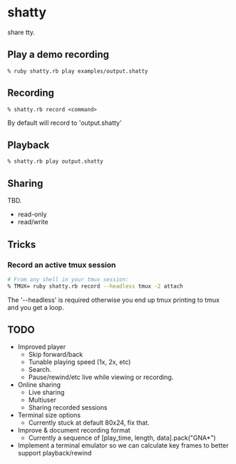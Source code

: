 # shatty

share tty.

## Play a demo recording

```
% ruby shatty.rb play examples/output.shatty
```

## Recording

```
% shatty.rb record <command>
```

By default will record to 'output.shatty'

## Playback

```
% shatty.rb play output.shatty
```

## Sharing

TBD.

* read-only
* read/write

## Tricks

### Record an active tmux session

```bash
# From any shell in your tmux session:
% TMUX= ruby shatty.rb record --headless tmux -2 attach
```

The '--headless' is required otherwise you end up tmux printing to tmux and you get a loop.


## TODO

* Improved player
  * Skip forward/back
  * Tunable playing speed (1x, 2x, etc)
  * Search.
  * Pause/rewind/etc live while viewing or recording.
* Online sharing
  * Live sharing
  * Multiuser
  * Sharing recorded sessions
* Terminal size options
  * Currently stuck at default 80x24, fix that.
* Improve & document recording format
  * Currently a sequence of [play_time, length, data].pack("GNA*")
* Implement a terminal emulator so we can calculate key frames to better support playback/rewind
